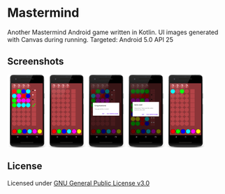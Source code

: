 # **Mastermind**
Another Mastermind Android game written in Kotlin. UI images generated with Canvas during running. Targeted: Android 5.0 API 25


## Screenshots
<center>
<div style="display:flex;">
<img src="docs/1.png" alt="ui_diary" width="18%"/>
<img src="docs/2.png" alt="ui_diary" width="18%"/>
<img src="docs/3.png" alt="ui_diary" width="18%"/>
<img src="docs/4.png" alt="ui_diary" width="18%"/>
<img src="docs/5.png" alt="ui_diary" width="18%"/>
</div>
</center>

## License
Licensed under [GNU General Public License v3.0](LICENSE)